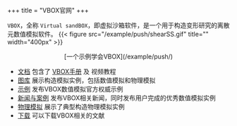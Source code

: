 +++
title = "VBOX官网"
+++

`VBOX`，全称 `Virtual sandBOX`，即虚拟沙箱软件，是一个用于构造变形研究的离散元数值模拟软件。
{{< figure src="/example/push/shearSS.gif" title=""  width="400px" >}}
<center>[一个示例学会VBOX](/example/push/)</center>

- [文档](/docs/) 包含了 [VBOX手册](https://doc.geovbox.com/) 及 视频教程
- [图库](/gallery/) 展示构造模拟实例，包括数值模拟和物理模拟
- [示例](/example/) 发布VBOX数值模拟官方权威示例
- [新闻与案例](/blog/) 发布VBOX相关新闻，同时发布用户完成的优秀数值模拟实例
- [物理模拟](/am/) 展示了典型构造物理模拟实例
- [下载](/download/) 可以下载VBOX相关的文献
